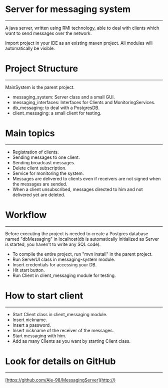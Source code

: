 # Server for messaging system
---
A java server, written using RMI technology, able to deal with clients which want to send messages over the network. 

Import project in your IDE as an existing maven project. All modules will automatically be visible.

# Project Structure
---
MainSystem is the parent project.

  - messaging_system: Server class and a small GUI.
  - messaging_interfaces: Interfaces for Clients and MonitoringServices.
  - db_messaging: to deal with a PostgresDB.
  - client_messaging: a small client for testing.

# Main topics
---
  - Registration of clients.
  - Sending messages to one client.
  - Sending broadcast messages.
  - Delete client subscription.
  - Service for monitoring the system.
  - Messages are delivered to clients even if receivers are not signed 
  when the messages are sended.
  - When a client unsubscribed, messages directed to him and not delivered yet are deleted.
  
# Workflow
---
Before executing the project is needed to create a Postgres database named "dbMessaging" in localhost(db is automatically initialized as Server is started, you haven't to write any SQL code).

  - To compile the entire project, run "mvn install" in the parent project.
  - Run ServerUI class in messaging-system module.
  - Insert credentials for accessing your DB.
  - Hit start button.
  - Run Client in client_messaging module for testing. 

# How to start client
---
- Start Client class in client_messaging module.
- Insert nickname.
- Insert a password. 
- Insert nickname of the receiver of the messages.
- Start messaging with him. 
- Add as many Clients as you want by starting Client class.

# Look for details on GitHub
---
  [https://github.com/Ale-98/MessagingServer](http://)